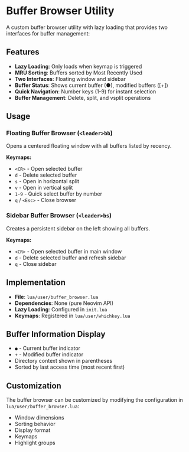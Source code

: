 # Buffer Browser Utility

A custom buffer browser utility with lazy loading that provides two interfaces for buffer management:

## Features

- **Lazy Loading**: Only loads when keymap is triggered
- **MRU Sorting**: Buffers sorted by Most Recently Used
- **Two Interfaces**: Floating window and sidebar
- **Buffer Status**: Shows current buffer (●), modified buffers ([+])
- **Quick Navigation**: Number keys (1-9) for instant selection
- **Buffer Management**: Delete, split, and vsplit operations

## Usage

### Floating Buffer Browser (`<leader>bb`)

Opens a centered floating window with all buffers listed by recency.

**Keymaps:**
- `<CR>` - Open selected buffer
- `d` - Delete selected buffer
- `s` - Open in horizontal split
- `v` - Open in vertical split
- `1-9` - Quick select buffer by number
- `q` / `<Esc>` - Close browser

### Sidebar Buffer Browser (`<leader>bs`)

Creates a persistent sidebar on the left showing all buffers.

**Keymaps:**
- `<CR>` - Open selected buffer in main window
- `d` - Delete selected buffer and refresh sidebar
- `q` - Close sidebar

## Implementation

- **File**: `lua/user/buffer_browser.lua`
- **Dependencies**: None (pure Neovim API)
- **Lazy Loading**: Configured in `init.lua`
- **Keymaps**: Registered in `lua/user/whichkey.lua`

## Buffer Information Display

- `●` - Current buffer indicator  
- `+` - Modified buffer indicator
- Directory context shown in parentheses
- Sorted by last access time (most recent first)

## Customization

The buffer browser can be customized by modifying the configuration in `lua/user/buffer_browser.lua`:

- Window dimensions
- Sorting behavior  
- Display format
- Keymaps
- Highlight groups